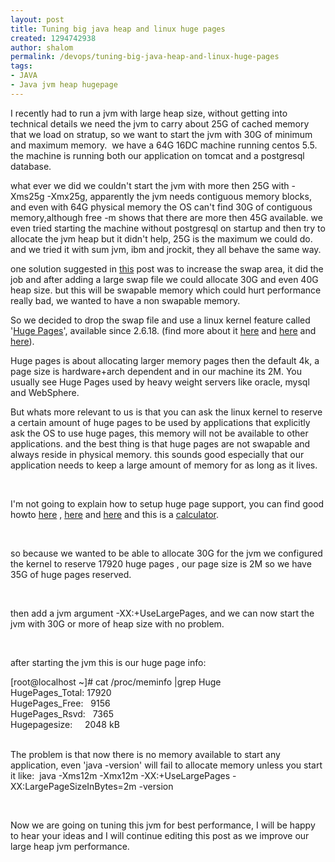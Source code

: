 ```yaml
---
layout: post
title: Tuning big java heap and linux huge pages
created: 1294742938
author: shalom
permalink: /devops/tuning-big-java-heap-and-linux-huge-pages
tags:
- JAVA
- Java jvm heap hugepage
---
```

<p>I recently had to run a jvm with large heap size, without getting into technical details we need the jvm to carry about 25G of cached memory that we load on stratup, so we want to start the jvm with 30G of minimum and maximum memory.&nbsp; we have a 64G 16DC machine running centos 5.5. the machine is running both our application on tomcat and a postgresql database.</p>
<p>what ever we did we couldn&#39;t start the jvm with more then 25G with -Xms25g -Xmx25g, apparently the jvm needs contiguous memory blocks, and even with 64G physical memory the OS can&#39;t find 30G of contiguous memory,although free -m shows that there are more then 45G available. we even tried starting the machine without postgresql on startup and then try to allocate the jvm heap but it didn&#39;t help, 25G is the maximum we could do. and we tried it with sum jvm, ibm and jrockit, they all behave the same way.</p>
<p>one solution suggested in <a href="http://www.tikalk.com/alm/forums/cant-start-tomcat-centos-with-large-memory">this</a> post was to increase the swap area, it did the job and after adding a large swap file we could allocate 30G and even 40G heap size. but this will be swapable memory which could hurt performance really bad, we wanted to have a non swapable memory.</p>
<p>So we decided to drop the swap file and use a linux kernel feature called &#39;<a href="http://linuxgazette.net/155/krishnakumar.html">Huge Pages</a>&#39;, available since 2.6.18. (find more about it <a href="http://yong321.freeshell.org/oranotes/HugePages.txt">here</a> and <a href="http://devresources.linux-foundation.org/dev/robustmutexes/src/fusyn.hg/Documentation/vm/hugetlbpage.txt">here</a> and <a href="http://unixfoo.blogspot.com/2007/10/hugepages.html">here</a>).</p>
<p>Huge pages is about allocating larger memory pages then the default 4k, a page size is hardware+arch dependent and in our machine its 2M. You usually see Huge Pages used by heavy weight servers like oracle, mysql and WebSphere.</p>
<p>But whats more relevant to us is that you can ask the linux kernel to reserve a certain amount of huge pages to be used by applications that explicitly ask the OS to use huge pages, this memory will not be available to other applications. and the best thing is that huge pages are not swapable and always reside in physical memory. this sounds good especially that our application needs to keep a large amount of memory for as long as it lives.</p>
<p>&nbsp;</p>
<p>I&#39;m not going to explain how to setup huge page support, you can find good howto <a href="http://andrigoss.blogspot.com/2008/02/jvm-performance-tuning.html">here</a> , <a href="http://www.oracle.com/technetwork/java/ism-139376.html">here</a> and <a href="http://www.cyberciti.biz/tips/linux-hugetlbfs-and-mysql-performance.html">here</a> and this is a <a href="http://www.peuss.de/node/67">calculator</a>.</p>
<p>&nbsp;</p>
<p>so because we wanted to be able to allocate 30G for the jvm we configured the kernel to reserve 17920 huge pages , our page size is 2M so we have 35G of huge pages reserved.</p>
<p>&nbsp;</p>
<p>then add a jvm argument -XX:+UseLargePages, and we can now start the jvm with 30G or more of heap size with no problem.</p>
<p>&nbsp;</p>
<p>after starting the jvm this is our huge page info:</p>
<p>[root@localhost ~]# cat /proc/meminfo |grep Huge<br />
	HugePages_Total: 17920<br />
	HugePages_Free:&nbsp;&nbsp; 9156<br />
	HugePages_Rsvd:&nbsp;&nbsp; 7365<br />
	Hugepagesize:&nbsp;&nbsp;&nbsp;&nbsp; 2048 kB<br />
	&nbsp;</p>
<p>The problem is that now there is no memory available to start any application, even &#39;java -version&#39; will fail to allocate memory unless you start it like:&nbsp; java -Xms12m -Xmx12m -XX:+UseLargePages -XX:LargePageSizeInBytes=2m -version</p>
<p>&nbsp;</p>
<p>Now we are going on tuning this jvm for best performance, I will be happy to hear your ideas and I&nbsp;will continue editing this post as we improve our large heap jvm performance.</p>
<p>&nbsp;</p>
<p>&nbsp;</p>
<p>&nbsp;</p>

